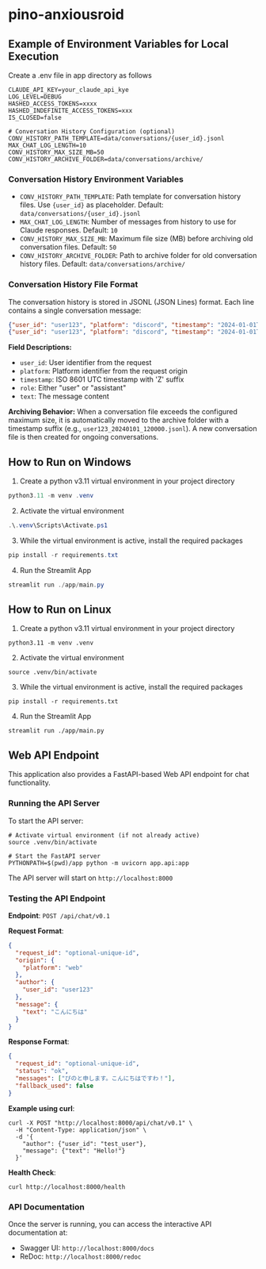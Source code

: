 # pino-anxiousroid
## Example of Environment Variables for Local Execution
Create a .env file in app directory as follows
```shell
CLAUDE_API_KEY=your_claude_api_kye
LOG_LEVEL=DEBUG
HASHED_ACCESS_TOKENS=xxxx
HASHED_INDEFINITE_ACCESS_TOKENS=xxx
IS_CLOSED=false

# Conversation History Configuration (optional)
CONV_HISTORY_PATH_TEMPLATE=data/conversations/{user_id}.jsonl
MAX_CHAT_LOG_LENGTH=10
CONV_HISTORY_MAX_SIZE_MB=50
CONV_HISTORY_ARCHIVE_FOLDER=data/conversations/archive/
```

### Conversation History Environment Variables

- `CONV_HISTORY_PATH_TEMPLATE`: Path template for conversation history files. Use `{user_id}` as placeholder. Default: `data/conversations/{user_id}.jsonl`
- `MAX_CHAT_LOG_LENGTH`: Number of messages from history to use for Claude responses. Default: `10`
- `CONV_HISTORY_MAX_SIZE_MB`: Maximum file size (MB) before archiving old conversation files. Default: `50`
- `CONV_HISTORY_ARCHIVE_FOLDER`: Path to archive folder for old conversation history files. Default: `data/conversations/archive/`

### Conversation History File Format

The conversation history is stored in JSONL (JSON Lines) format. Each line contains a single conversation message:

```json
{"user_id": "user123", "platform": "discord", "timestamp": "2024-01-01T12:00:00Z", "role": "user", "text": "Hello"}
{"user_id": "user123", "platform": "discord", "timestamp": "2024-01-01T12:00:01Z", "role": "assistant", "text": "Hello! How can I help you?"}
```

**Field Descriptions:**
- `user_id`: User identifier from the request
- `platform`: Platform identifier from the request origin
- `timestamp`: ISO 8601 UTC timestamp with 'Z' suffix
- `role`: Either "user" or "assistant"
- `text`: The message content

**Archiving Behavior:**
When a conversation file exceeds the configured maximum size, it is automatically moved to the archive folder with a timestamp suffix (e.g., `user123_20240101_120000.jsonl`). A new conversation file is then created for ongoing conversations.

## How to Run on Windows
1. Create a python v3.11 virtual environment in your project directory
```powershell
python3.11 -m venv .venv
```
2. Activate the virtual environment
```powershell
.\.venv\Scripts\Activate.ps1
```
3. While the virtual environment is active, install the required packages
```powershell
pip install -r requirements.txt
```
4. Run the Streamlit App
```powershell
streamlit run ./app/main.py
```

## How to Run on Linux
1. Create a python v3.11 virtual environment in your project directory
```shell
python3.11 -m venv .venv
```
2. Activate the virtual environment
```shell
source .venv/bin/activate
```
3. While the virtual environment is active, install the required packages
```shell
pip install -r requirements.txt
```
4. Run the Streamlit App
```shell
streamlit run ./app/main.py
```

## Web API Endpoint

This application also provides a FastAPI-based Web API endpoint for chat functionality.

### Running the API Server

To start the API server:

```shell
# Activate virtual environment (if not already active)
source .venv/bin/activate

# Start the FastAPI server
PYTHONPATH=$(pwd)/app python -m uvicorn app.api:app
```

The API server will start on `http://localhost:8000`

### Testing the API Endpoint

**Endpoint**: `POST /api/chat/v0.1`

**Request Format**:
```json
{
  "request_id": "optional-unique-id",
  "origin": {
    "platform": "web"
  },
  "author": {
    "user_id": "user123"
  },
  "message": {
    "text": "こんにちは"
  }
}
```

**Response Format**:
```json
{
  "request_id": "optional-unique-id",
  "status": "ok",
  "messages": ["ぴのと申します。こんにちはですわ！"],
  "fallback_used": false
}
```

**Example using curl**:
```shell
curl -X POST "http://localhost:8000/api/chat/v0.1" \
  -H "Content-Type: application/json" \
  -d '{
    "author": {"user_id": "test_user"},
    "message": {"text": "Hello!"}
  }'
```

**Health Check**:
```shell
curl http://localhost:8000/health
```

### API Documentation

Once the server is running, you can access the interactive API documentation at:
- Swagger UI: `http://localhost:8000/docs`
- ReDoc: `http://localhost:8000/redoc`
